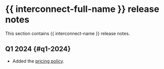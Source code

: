 # {{ interconnect-full-name }} release notes

This section contains {{ interconnect-name }} release notes.

## Q1 2024 {#q1-2024}

* Added the [pricing policy](./pricing.md).

